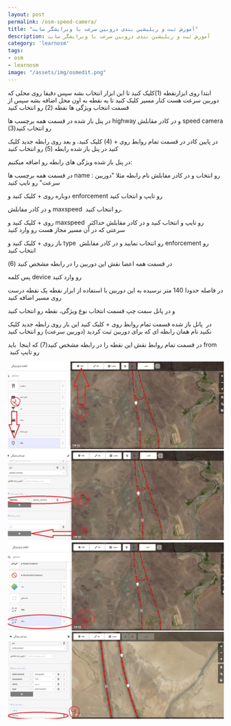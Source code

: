 ```yaml
---
layout: post
permalink: /osm-speed-camera/
title: "آموزش ثبت و ریلیشین بندی دروبین سرعت با ویرایشگر سایت"
description: آموزش ثبت و ریلیشین بندی دروبین سرعت با ویرایشگر سایت
category: 'learnosm'
tags:
- osm
- learnosm
image: "/assets/img/osmedit.png"
---
```



ابتدا روی ابزارنقطه (1)کلیک کنید تا این ابزار انتخاب بشه سپس دقیقا روی محلی که دوربین سرعت هست کنار مسیر کلیک کنید تا یه نقطه به اون محل اضافه بشه سپس از قسمت انتخاب ویژگی ها نقطه (2) رو انتخاب کنید

در پنل باز شده در قسمت همه برچسب ها highway و در کادر مقابلش speed camera رو انتخاب کنید(3)

در پایین کادر در قسمت تمام روابط روی + (4) کلیک کنید. و بعد روی رابطه جدید کلیک کنید در پنل باز شده رابطه (5) رو انتخاب کنید 

در پنل باز شده ویژگی های رابطه رو اضافه میکنیم:

در قسمت همه برچسب ها name : رو انتخاب و در کادر مقابلش نام رابطه مثلا "دوربین سرعت" رو تایپ کنید

دوباره روی + کلیک کنید و enforcement رو تایپ و انتخاب کنید 

و در کادر مقابلش maxspeed  رو انتخاب کنید.

روی + کلیک کنید و maxspeed  رو تایپ و انتخاب کنید و در کادر مقابلش حداکثر سرعتی که در آن مسیر مجاز هست رو وارد کنید

باز روی + کلیک کنید و type  رو انتخاب نمایید و در کادر مقابلش enforcement رو انتخاب کنید


در قسمت همه اعضا نقش این دوربین را در رابطه مشخص کنید (6)


پس کلمه device رو وارد کنید


در فاصله حدودا 140 متر نرسیده به این دوربین با استفاده از ابزار نقطه یک نقطه درست روی مسیر اضافه کنید


و در پانل سمت چپ قسمت انتخاب نوع ویژگی، نقطه رو انتخاب کنید


در  پانل باز شده قسمت تمام روابط روی + کلیک کنید این بار روی رابطه جدید کلیک نکنید نام همان رابطه ای که برای دوربین ثبت کردید (دوربین سرعت) رو انتخاب کنید


در قسمت تمام روابط نقش این نقطه را در رابطه مشخص کنید(7) که اینجا  باید from  رو تایپ کنید



![عکس 1](/assets/img/osc1.jpg)
![عکس 2](/assets/img/osc2.jpg)
![عکس 3](/assets/img/osc3.jpg)
![عکس 4](/assets/img/osc4.jpg)